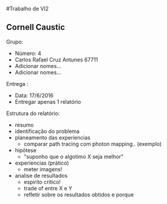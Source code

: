 #Trabalho de VI2
## Cornell Caustic

Grupo:
* Número: 4
* Carlos Rafael Cruz Antunes    67711
* Adicionar nomes...
* Adicionar nomes...


Entrega :
* Data: 17/6/2016
* Entregar apenas 1 relatório


Estrutura do relatório:

- resumo
- identificação do problema
- planeamento das experiencias
  - comparar path tracing com photon mapping.. (exemplo)
- hipótese
  - "suponho que o algotimo X seja melhor"
- experiencias (prático)
  - meter imagens!
- analise de resultados
  - espirito critico!
  - trade of entre X e Y
  - refletir sobre os resultados obtidos e porque
